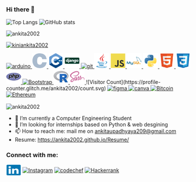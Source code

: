 ### Hi there 👋

![Top Langs](https://github-readme-stats.vercel.app/api/top-langs/?username=ankita2002&theme=tokyonight)
![GitHub stats](https://github-readme-stats.vercel.app/api?username=ankita2002&show_icons=true&theme=tokyonight)
<p align="left"> <img src="https://komarev.com/ghpvc/?username=ankita2002&label=Profile%20views&color=0e75b6&style=flat" alt="ankita2002" /> </p>
<p align="left"> <a href="https://github.com/ryo-ma/github-profile-trophy"><img src="https://github-profile-trophy.vercel.app/?username=ankita2002" alt="kiniankita2002" /></a> </p>
<p align="left"> 
  <a href="https://www.arduino.cc/" target="_blank"> <img src="https://cdn.worldvectorlogo.com/logos/arduino-1.svg" alt="arduino" width="40" height="40"/> </a> 
  <a href="https://www.cprogramming.com/" target="_blank"> <img src="https://raw.githubusercontent.com/devicons/devicon/master/icons/c/c-original.svg" alt="c" width="40" height="40"/> </a> <a href="https://www.w3schools.com/cpp/" target="_blank"> <img src="https://raw.githubusercontent.com/devicons/devicon/master/icons/cplusplus/cplusplus-original.svg" alt="cplusplus" width="40" height="40"/> </a> 
  <a href="https://www.djangoproject.com/" target="_blank"> <img src="https://raw.githubusercontent.com/devicons/devicon/master/icons/django/django-original.svg" alt="django" width="40" height="40"/> </a> <a href="https://git-scm.com/" target="_blank"> <img src="https://www.vectorlogo.zone/logos/git-scm/git-scm-icon.svg" alt="git" width="40" height="40"/> </a> 
  <a href="https://www.java.com" target="_blank"> <img src="https://raw.githubusercontent.com/devicons/devicon/master/icons/java/java-original.svg" alt="java" width="40" height="40"/> </a>
  <a href="https://developer.mozilla.org/en-US/docs/Web/JavaScript" target="_blank"> <img src="https://raw.githubusercontent.com/devicons/devicon/master/icons/javascript/javascript-original.svg" alt="javascript" width="40" height="40"/> </a> 
  <a href="https://www.mysql.com/" target="_blank"> <img src="https://raw.githubusercontent.com/devicons/devicon/master/icons/mysql/mysql-original-wordmark.svg" alt="mysql" width="40" height="40"/> </a> 
  <a href="https://www.python.org" target="_blank"> <img src="https://raw.githubusercontent.com/devicons/devicon/master/icons/python/python-original.svg" alt="python" width="40" height="40"/> </a>
    <a href="https://html.com/" target="_blank"> <img src="https://raw.githubusercontent.com/devicons/devicon/master/icons/html5/html5-original.svg" alt="HTML 5" width="40" height="40"/> </a>
  <a href="https://www.w3schools.com/css/" target="_blank"> <img src="https://raw.githubusercontent.com/devicons/devicon/master/icons/css3/css3-original.svg" alt="css3" width="40" height="40"/> </a>
  <a href="https://www.php.net/" target="_blank"> <img src="https://raw.githubusercontent.com/devicons/devicon/master/icons/php/php-original.svg" alt="php" width="40" height="40"/> </a>
  <a href="https://getbootstrap.com/" target="_blank"> <img src="https://upload.wikimedia.org/wikipedia/commons/thumb/b/b2/Bootstrap_logo.svg/480px-Bootstrap_logo.svg.png" alt="Bootstrap" width="40" height="40"/> </a>
  <a href="https://cran.r-project.org/bin/windows/base/" target="_blank"> <img src="https://raw.githubusercontent.com/devicons/devicon/master/icons/r/r-original.svg" alt="R" width="40" height="40"/> </a>
    <a href="https://sass-lang.com/" target="_blank"> <img src="https://raw.githubusercontent.com/devicons/devicon/master/icons/sass/sass-original.svg" alt="Sass" width="40" height="40"/> </a>
  ![Visitor Count](https://profile-counter.glitch.me/ankita2002/count.svg)
  <a href="https://www.figma.com/" target="_blank"> <img src="https://miro.medium.com/max/1024/1*nUZs178q_SxL7NbW7mE10A.png" alt="figma" width="40" height="40"/> </a>
  <a href="https://www.canva.com/" target="_blank"> <img src="https://seeklogo.com/images/C/canva-logo-B4BE25729A-seeklogo.com.png" alt="canva" width="40" height="40"/> </a>
  <a href="https://bitcoin.org/en/" target="_blank"> <img src="https://upload.wikimedia.org/wikipedia/commons/thumb/4/46/Bitcoin.svg/1200px-Bitcoin.svg.png" alt="Bitcoin" width="40" height="40"/> </a>
  <a href="https://ethereum.org/en/" target="_blank"> <img src="https://upload.wikimedia.org/wikipedia/commons/thumb/0/05/Ethereum_logo_2014.svg/628px-Ethereum_logo_2014.svg.png" alt="Ethereum" width="40" height="40"/> </a>

</p>
<p><img align="center" src="https://github-readme-streak-stats.herokuapp.com/?user=ankita2002&" alt="ankita2002" /></p>

- 🌱 I’m currently a Computer Engineering Student 
- 👯 I’m looking for internships based on Python & web desgining
- 📫 How to reach me: mail me on ankitaupadhyaya209@gmail.com 
- Resume: https://ankita2002.github.io/Resume/

<h3 align="left">Connect with me:</h3>
<p align="left">
<a href="https://www.linkedin.com/in/ankita-upadhyay-7239821a9/" target="blank"><img align="center" src="https://raw.githubusercontent.com/devicons/devicon/master/icons/linkedin/linkedin-original.svg" alt="Linkedin" height="30" width="40" /></a>
<a href="https://instagram.com/melek._ana" target="blank"><img align="center" src="https://upload.wikimedia.org/wikipedia/commons/thumb/e/e7/Instagram_logo_2016.svg/1200px-Instagram_logo_2016.svg.png" alt="Instagram" height="30" width="40" /></a>
<a href="https://www.codechef.com/users/ankita2008" target="blank"><img align="center" src="https://i.pinimg.com/originals/c5/d9/fc/c5d9fc1e18bcf039f464c2ab6cfb3eb6.jpg" alt="codechef" height="30" width="40" /></a>
<a href="https://www.hackerrank.com/ankitaupadhyaya2" target="blank"><img align="center" src="https://upload.wikimedia.org/wikipedia/commons/6/65/HackerRank_logo.png" alt="Hackerrank" height="30" width="40" /></a>
</p>


<!--
**ankita2002/ankita2002** is a ✨ _special_ ✨ repository because its `README.md` (this file) appears on your GitHub profile.

Here are some ideas to get you started:

- 🔭 I’m currently working on ...
- 🌱 I’m currently learning ...
- 👯 I’m looking to collaborate on ...
- 🤔 I’m looking for help with ...
- 💬 Ask me about ...
- 📫 How to reach me: ...
- 😄 Pronouns: ...
- ⚡ Fun fact: ...
-->

